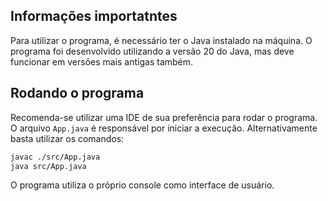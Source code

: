 ## Informações importatntes
Para utilizar o programa, é necessário ter o Java instalado na máquina. O programa foi desenvolvido utilizando a versão 20 do Java, mas deve funcionar em versões mais antigas também.

## Rodando o programa
Recomenda-se utilizar uma IDE de sua preferência para rodar o programa. O arquivo `App.java` é responsável por iniciar a execução.
Alternativamente basta utilizar os comandos:

```bash
javac ./src/App.java
java src/App.java
```
O programa utiliza o próprio console como interface de usuário.